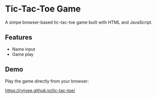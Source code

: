 # Tic-Tac-Toe Game

A simpe browser-based tic-tac-toe game built with HTML and JavaScript.

## Features

- Name input
- Game play

## Demo

Play the game directly from your browser:

https://rytvee.github.io/tic-tac-toe/

